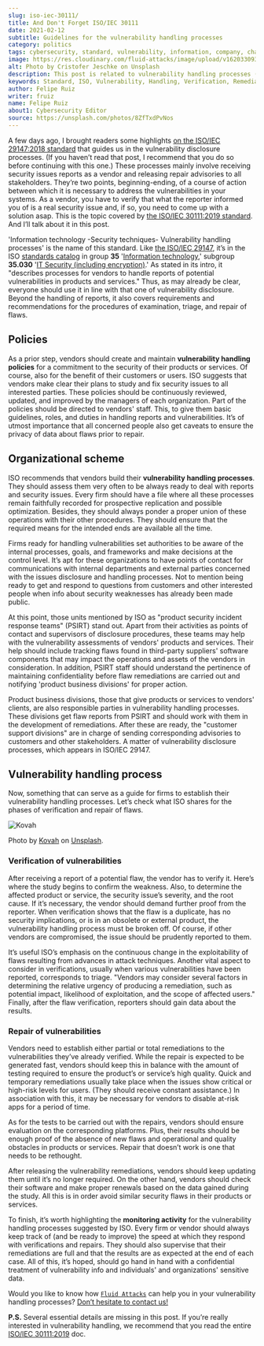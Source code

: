 ```yaml
---
slug: iso-iec-30111/
title: And Don't Forget ISO/IEC 30111
date: 2021-02-12
subtitle: Guidelines for the vulnerability handling processes
category: politics
tags: cybersecurity, standard, vulnerability, information, company, challenge
image: https://res.cloudinary.com/fluid-attacks/image/upload/v1620330932/blog/iso-iec-30111/cover_i6aiku.webp
alt: Photo by Cristofer Jeschke on Unsplash
description: This post is related to vulnerability handling processes (ISO/IEC 30111), complementing the previous writing on vulnerability disclosure (ISO/IEC 29147).
keywords: Standard, ISO, Vulnerability, Handling, Verification, Remediation, Ethical Hacking, Pentesting
author: Felipe Ruiz
writer: fruiz
name: Felipe Ruiz
about1: Cybersecurity Editor
source: https://unsplash.com/photos/8ZfTxdPvNos
---
```


A few days ago, I brought readers some highlights [on the ISO/IEC
29147:2018 standard](../iso-iec-29147/) that guides us in the
vulnerability disclosure processes. (If you haven’t read that post, I
recommend that you do so before continuing with this one.) These
processes mainly involve receiving security issues reports as a vendor
and releasing repair advisories to all stakeholders. They’re two points,
beginning-ending, of a course of action between which it is necessary to
address the vulnerabilities in your systems. As a vendor, you have to
verify that what the reporter informed you of is a real security issue
and, if so, you need to come up with a solution asap. This is the topic
covered by [the ISO/IEC 30111:2019
standard](https://www.iso.org/standard/69725.html). And I’ll talk about
it in this post.

'Information technology -Security techniques- Vulnerability handling
processes' is the name of this standard. Like [the
ISO/IEC 29147](https://www.iso.org/standard/72311.html), it’s in the ISO
[standards
catalog](https://www.iso.org/standards-catalogue/browse-by-ics.html) in
group **35** '[Information technology](https://www.iso.org/ics/35/x/),'
subgroup **35.030** '[IT Security (including
encryption)](https://www.iso.org/ics/35.030/x/).' As stated in its
intro, it "describes processes for vendors to handle reports of
potential vulnerabilities in products and services." Thus, as may
already be clear, everyone should use it in line with that one of
vulnerability disclosure. Beyond the handling of reports, it also covers
requirements and recommendations for the procedures of examination,
triage, and repair of flaws.

## Policies

As a prior step, vendors should create and maintain **vulnerability
handling policies** for a commitment to the security of their products
or services. Of course, also for the benefit of their customers or
users. ISO suggests that vendors make clear their plans to study and fix
security issues to all interested parties. These policies should be
continuously reviewed, updated, and improved by the managers of each
organization. Part of the policies should be directed to vendors' staff.
This, to give them basic guidelines, roles, and duties in handling
reports and vulnerabilities. It’s of utmost importance that all
concerned people also get caveats to ensure the privacy of data about
flaws prior to repair.

## Organizational scheme

ISO recommends that vendors build their **vulnerability handling
processes**. They should assess them very often to be always ready to
deal with reports and security issues. Every firm should have a file
where all these processes remain faithfully recorded for prospective
replication and possible optimization. Besides, they should always
ponder a proper union of these operations with their other procedures.
They should ensure that the required means for the intended ends are
available all the time.

Firms ready for handling vulnerabilities set authorities to be aware of
the internal processes, goals, and frameworks and make decisions at the
control level. It’s apt for these organizations to have points of
contact for communications with internal departments and external
parties concerned with the issues disclosure and handling processes. Not
to mention being ready to get and respond to questions from customers
and other interested people when info about security weaknesses has
already been made public.

At this point, those units mentioned by ISO as "product security
incident response teams" (PSIRT) stand out. Apart from their activities
as points of contact and supervisors of disclosure procedures, these
teams may help with the vulnerability assessments of vendors' products
and services. Their help should include tracking flaws found in
third-party suppliers' software components that may impact the
operations and assets of the vendors in consideration. In addition,
PSIRT staff should understand the pertinence of maintaining
confidentiality before flaw remediations are carried out and notifying
'product business divisions' for proper action.

Product business divisions, those that give products or services to
vendors' clients, are also responsible parties in vulnerability handling
processes. These divisions get flaw reports from PSIRT and should work
with them in the development of remediations. After these are ready, the
"customer support divisions" are in charge of sending corresponding
advisories to customers and other stakeholders. A matter of
vulnerability disclosure processes, which appears in ISO/IEC 29147.

## Vulnerability handling process

Now, something that can serve as a guide for firms to establish their
vulnerability handling processes. Let’s check what ISO shares for the
phases of verification and repair of flaws.

<div class="imgblock">

![Kovah](https://res.cloudinary.com/fluid-attacks/image/upload/v1620330931/blog/iso-iec-30111/kovah_yh3gmn.webp)

<div class="title">

Photo by
[Kovah](https://unsplash.com/@kovah?utm_source=unsplash&utm_medium=referral&utm_content=creditCopyText)
on [Unsplash](https://unsplash.com/photos/MVjTry-e8MQ).

</div>

</div>

### Verification of vulnerabilities

After receiving a report of a potential flaw, the vendor has to verify
it. Here’s where the study begins to confirm the weakness. Also, to
determine the affected product or service, the security issue’s
severity, and the root cause. If it’s necessary, the vendor should
demand further proof from the reporter. When verification shows that the
flaw is a duplicate, has no security implications, or is in an obsolete
or external product, the vulnerability handling process must be broken
off. Of course, if other vendors are compromised, the issue should be
prudently reported to them.

It’s useful ISO’s emphasis on the continuous change in the
exploitability of flaws resulting from advances in attack techniques.
Another vital aspect to consider in verifications, usually when various
vulnerabilities have been reported, corresponds to triage. "Vendors may
consider several factors in determining the relative urgency of
producing a remediation, such as potential impact, likelihood of
exploitation, and the scope of affected users." Finally, after the flaw
verification, reporters should gain data about the results.

### Repair of vulnerabilities

Vendors need to establish either partial or total remediations to the
vulnerabilities they’ve already verified. While the repair is expected
to be generated fast, vendors should keep this in balance with the
amount of testing required to ensure the product’s or service’s high
quality. Quick and temporary remediations usually take place when the
issues show critical or high-risk levels for users. (They should receive
constant assistance.) In association with this, it may be necessary for
vendors to disable at-risk apps for a period of time.

As for the tests to be carried out with the repairs, vendors should
ensure evaluation on the corresponding platforms. Plus, their results
should be enough proof of the absence of new flaws and operational and
quality obstacles in products or services. Repair that doesn’t work is
one that needs to be rethought.

After releasing the vulnerability remediations, vendors should keep
updating them until it’s no longer required. On the other hand, vendors
should check their software and make proper renewals based on the data
gained during the study. All this is in order avoid similar security
flaws in their products or services.

To finish, it’s worth highlighting the **monitoring activity** for the
vulnerability handling processes suggested by ISO. Every firm or vendor
should always keep track of (and be ready to improve) the speed at which
they respond with verifications and repairs. They should also supervise
that their remediations are full and that the results are as expected at
the end of each case. All of this, it’s hoped, should go hand in hand
with a confidential treatment of vulnerability info and individuals' and
organizations' sensitive data.

Would you like to know how [`Fluid Attacks`](../../) can help you in
your vulnerability handling processes? [Don’t hesitate to contact
us\!](../../contact-us/)

**P.S.** Several essential details are missing in this post. If you’re
really interested in vulnerability handling, we recommend that you read
the entire [ISO/IEC 30111:2019](https://www.iso.org/standard/69725.html)
doc.
